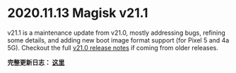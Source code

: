 # 2020.11.13 Magisk v21.1

v21.1 is a maintenance update from v21.0, mostly addressing bugs, refining some details, and adding new boot image format support (for Pixel 5 and 4a 5G). Checkout the full [v21.0 release notes](https://topjohnwu.github.io/Magisk/releases/21000.html) if coming from older releases.

**完整更新日志： [这里](/changes.html)**

